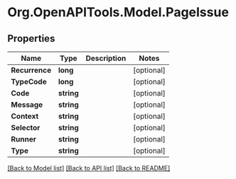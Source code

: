 # Org.OpenAPITools.Model.PageIssue

## Properties

Name | Type | Description | Notes
------------ | ------------- | ------------- | -------------
**Recurrence** | **long** |  | [optional] 
**TypeCode** | **long** |  | [optional] 
**Code** | **string** |  | [optional] 
**Message** | **string** |  | [optional] 
**Context** | **string** |  | [optional] 
**Selector** | **string** |  | [optional] 
**Runner** | **string** |  | [optional] 
**Type** | **string** |  | [optional] 

[[Back to Model list]](../README.md#documentation-for-models) [[Back to API list]](../README.md#documentation-for-api-endpoints) [[Back to README]](../README.md)

